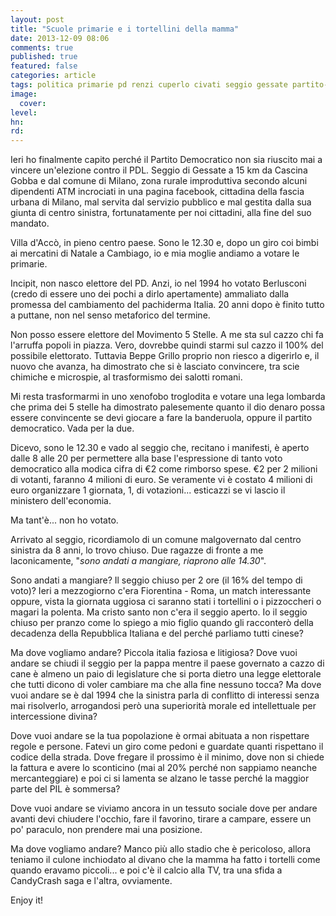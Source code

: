 ```yaml
---
layout: post
title: "Scuole primarie e i tortellini della mamma"
date: 2013-12-09 08:06
comments: true
published: true
featured: false
categories: article
tags: politica primarie pd renzi cuperlo civati seggio gessate partito-democratico calcio italiano-medio
image:
  cover:
level:
hn: 
rd: 
---
```


Ieri ho finalmente capito perché il Partito Democratico non sia riuscito mai a
vincere un'elezione contro il PDL. Seggio di Gessate a 15 km da Cascina Gobba e
dal comune di Milano, zona rurale improduttiva secondo alcuni dipendenti ATM
incrociati in una pagina facebook, cittadina della fascia urbana di Milano, mal
servita dal servizio pubblico e mal gestita dalla sua giunta di centro
sinistra, fortunatamente per noi cittadini, alla fine del suo mandato.

Villa d'Accò, in pieno centro paese. Sono le 12.30 e, dopo un giro coi bimbi ai
mercatini di Natale a Cambiago, io e mia moglie andiamo a votare le primarie.

Incipit, non nasco elettore del PD. Anzi, io nel 1994 ho votato Berlusconi
(credo di essere uno dei pochi a dirlo apertamente) ammaliato dalla promessa
del cambiamento del pachiderma Italia. 20 anni dopo è finito tutto a puttane,
non nel senso metaforico del termine.

Non posso essere elettore del Movimento 5 Stelle. A me sta sul cazzo chi fa
l'arruffa popoli in piazza. Vero, dovrebbe quindi starmi sul cazzo il 100% del
possibile elettorato. Tuttavia Beppe Grillo proprio non riesco a digerirlo e,
il nuovo che avanza, ha dimostrato che si è lasciato convincere, tra scie
chimiche e microspie, al trasformismo dei salotti romani.

Mi resta trasformarmi in uno xenofobo troglodita e votare una lega lombarda che
prima dei 5 stelle ha dimostrato palesemente quanto il dio denaro possa essere
convincente se devi giocare a fare la banderuola, oppure il partito
democratico. Vada per la due.

Dicevo, sono le 12.30 e vado al seggio che, recitano i manifesti, è aperto
dalle 8 alle 20 per permettere alla base l'espressione di tanto voto
democratico alla modica cifra di €2 come rimborso spese. €2 per 2 milioni di
votanti, faranno 4 milioni di euro. Se veramente vi è costato 4 milioni di euro
organizzare 1 giornata, 1, di votazioni... esticazzi se vi lascio il ministero
dell'economia.

Ma tant'è... non ho votato.

Arrivato al seggio, ricordiamolo di un comune malgovernato dal centro sinistra
da 8 anni, lo trovo chiuso. Due ragazze di fronte a me laconicamente, "_sono
andati a mangiare, riaprono alle 14.30_". 

Sono andati a mangiare? Il seggio chiuso per 2 ore (il 16% del tempo di voto)?
Ieri a mezzogiorno c'era Fiorentina - Roma, un match interessante oppure, vista
la giornata uggiosa ci saranno stati i tortellini o i pizzoccheri o magari la
polenta. Ma cristo santo non c'era il seggio aperto. Io il seggio chiuso per
pranzo come lo spiego a mio figlio quando gli racconterò della decadenza della
Repubblica Italiana e del perché parliamo tutti cinese?

Ma dove vogliamo andare? Piccola italia faziosa e litigiosa? Dove vuoi andare
se chiudi il seggio per la pappa mentre il paese governato a cazzo di cane è
almeno un paio di legislature che si porta dietro una legge elettorale che
tutti dicono di voler cambiare ma che alla fine nessuno tocca? Ma dove vuoi
andare se è dal 1994 che la sinistra parla di conflitto di interessi senza mai
risolverlo, arrogandosi però una superiorità morale ed intellettuale per
intercessione divina? 

Dove vuoi andare se la tua popolazione è ormai abituata a non rispettare regole
e persone. Fatevi un giro come pedoni e guardate quanti rispettano il codice
della strada. Dove fregare il prossimo è il minimo, dove non si chiede la
fattura e avere lo sconticino (mai al 20% perché non sappiamo neanche
mercanteggiare) e poi ci si lamenta se alzano le tasse perché la maggior parte
del PIL è sommersa?

Dove vuoi andare se viviamo ancora in un tessuto sociale dove per andare avanti
devi chiudere l'occhio, fare il favorino, tirare a campare, essere un po'
paraculo, non prendere mai una posizione. 

Ma dove vogliamo andare? Manco più allo stadio che è pericoloso, allora teniamo
il culone inchiodato al divano che la mamma ha fatto i tortelli come quando
eravamo piccoli... e poi c'è il calcio alla TV, tra una sfida a CandyCrash saga
e l'altra, ovviamente.

Enjoy it!
